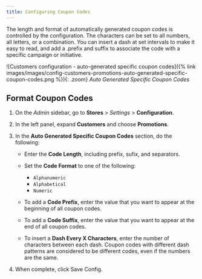 ```yaml
---
title: Configuring Coupon Codes
---
```


The length and format of automatically generated coupon codes is controlled by the configuration. The characters can be set to all numbers, all letters, or a combination. You can insert a dash at set intervals to make it easy to read, and add a .prefix and suffix to associate the code with a specific campaign or initiative.

![Customers configuration - auto-generated specific coupon codes]({% link images/images/config-customers-promotions-auto-generated-specific-coupon-codes.png %}){: .zoom}
_Auto Generated Specific Coupon Codes_

## Format Coupon Codes

1. On the _Admin_ sidebar, go to **Stores** > _Settings_ > **Configuration**.

1. In the left panel, expand **Customers** and choose **Promotions**.

1. In the **Auto Generated Specific Coupon Codes** section, do the following:

   - Enter the **Code Length**, including prefix, sufix, and separators.

   - Set the **Code Format** to one of the following:

      - `Alphanumeric`
      - `Alphabetical`
      - `Numeric`

   - To add a **Code Prefix**, enter the value that you want to appear at the beginning of all coupon codes.

   - To add a **Code Suffix**, enter the value that you want to appear at the end of all coupon codes.

   - To insert a **Dash Every X Characters**, enter the number of characters between each dash. Coupon codes with different dash patterns are considered to be different codes, even if the numbers are the same.

1. When complete, click <span class="btn">Save Config</span>.
